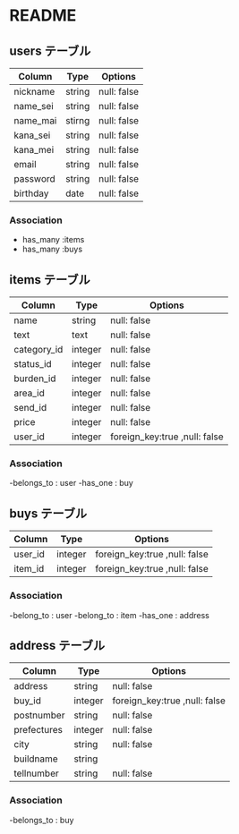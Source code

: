 # README

## users テーブル

| Column    | Type     | Options     |
| --------  | -------- | ----------- |
| nickname  | string   | null: false |
| name_sei  | string   | null: false |
| name_mai  | stirng   | null: false |
| kana_sei  | string   | null: false |
| kana_mei  | string   | null: false |
| email     | string   | null: false |
| password  | string   | null: false |
| birthday  | date     | null: false |



 ### Association
 - has_many :items
 - has_many :buys

## items テーブル

| Column      | Type      | Options     | 
| --------    | --------- | ----------- |
| name        | string    | null: false |
| text        | text      | null: false |
| category_id | integer   | null: false |
| status_id   | integer   | null: false |
| burden_id   | integer   | null: false |
| area_id     | integer   | null: false |
| send_id     | integer   | null: false |
| price       | integer   | null: false |
| user_id     | integer   | foreign_key:true ,null: false|


### Association
-belongs_to : user
-has_one : buy

## buys テーブル

| Column   | Type       | Options          |
| -------- | ---------- | -----------      |
| user_id  | integer     | foreign_key:true ,null: false |
| item_id  | integer     | foreign_key:true ,null: false |

### Association
-belong_to : user
-belong_to : item
-has_one : address

## address テーブル

| Column      | Type       | Options     | 
| ----------- | ---------- | ----------- |
| address     | string     | null: false |
| buy_id      | integer    | foreign_key:true ,null: false|
| postnumber  | string     | null: false |
| prefectures | integer    | null: false |
| city        | string     | null: false |
| buildname   | string     |             |
| tellnumber  | string     | null: false | 




### Association
 -belongs_to : buy
